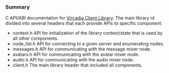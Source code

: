 ### Summary

C API/ABI documentation for [Vircadia Client Library](https://github.com/vircadia/vircadia/blob/unity-sdk/libraries/vircadia-client). The main library id divided into several headers that each provide APIs to specific component:
* context.h API for initialization of the library context/state that is used by all other components.
* node_list.h API for connecting to a given server and enumerating nodes.
* messages.h API for communicating with the message mixer node.
* avatars.h API for communicating with the avatar mixer node.
* audio.h API for communicating with the audio mixer node.
* client.h The main library header that included all components.


